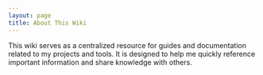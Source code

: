 ```yaml
---
layout: page
title: About This Wiki
---
```


This wiki serves as a centralized resource for guides and documentation related
to my projects and tools. It is designed to help me quickly reference important
information and share knowledge with others.
